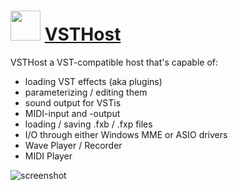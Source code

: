 ﻿# <img src="https://cdn.jsdelivr.net/gh/chtof/chocolatey-packages/manual/vsthost/vsthost.png" width="48" height="48"/> [VSTHost](https://chocolatey.org/packages/vsthost)

VSTHost a VST-compatible host that's capable of:

- loading VST effects (aka plugins)
- parameterizing / editing them
- sound output for VSTis
- MIDI-input and -output
- loading / saving .fxb / .fxp files
- I/O through either Windows MME or ASIO drivers
- Wave Player / Recorder
- MIDI Player

![screenshot](https://cdn.jsdelivr.net/gh/chtof/chocolatey-packages/manual/vsthost/screenshot.png)